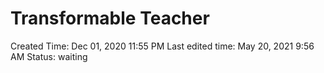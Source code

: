 # Transformable Teacher

Created Time: Dec 01, 2020 11:55 PM
Last edited time: May 20, 2021 9:56 AM
Status: waiting